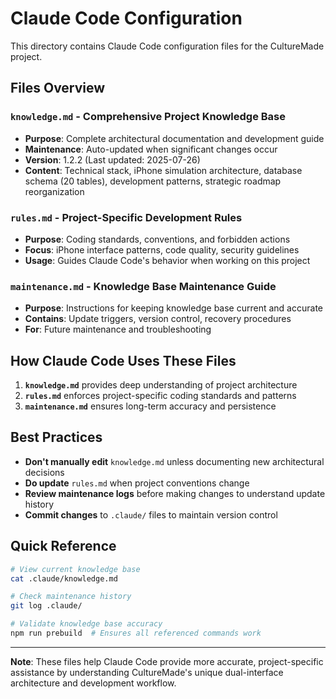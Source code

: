 # Claude Code Configuration

This directory contains Claude Code configuration files for the CultureMade project.

## Files Overview

### **`knowledge.md`** - Comprehensive Project Knowledge Base
- **Purpose**: Complete architectural documentation and development guide
- **Maintenance**: Auto-updated when significant changes occur
- **Version**: 1.2.2 (Last updated: 2025-07-26)
- **Content**: Technical stack, iPhone simulation architecture, database schema (20 tables), development patterns, strategic roadmap reorganization

### **`rules.md`** - Project-Specific Development Rules  
- **Purpose**: Coding standards, conventions, and forbidden actions
- **Focus**: iPhone interface patterns, code quality, security guidelines
- **Usage**: Guides Claude Code's behavior when working on this project

### **`maintenance.md`** - Knowledge Base Maintenance Guide
- **Purpose**: Instructions for keeping knowledge base current and accurate
- **Contains**: Update triggers, version control, recovery procedures
- **For**: Future maintenance and troubleshooting

## How Claude Code Uses These Files

1. **`knowledge.md`** provides deep understanding of project architecture
2. **`rules.md`** enforces project-specific coding standards and patterns  
3. **`maintenance.md`** ensures long-term accuracy and persistence

## Best Practices

- **Don't manually edit** `knowledge.md` unless documenting new architectural decisions
- **Do update** `rules.md` when project conventions change
- **Review maintenance logs** before making changes to understand update history
- **Commit changes** to `.claude/` files to maintain version control

## Quick Reference

```bash
# View current knowledge base
cat .claude/knowledge.md

# Check maintenance history  
git log .claude/

# Validate knowledge base accuracy
npm run prebuild  # Ensures all referenced commands work
```

---

**Note**: These files help Claude Code provide more accurate, project-specific assistance by understanding CultureMade's unique dual-interface architecture and development workflow.